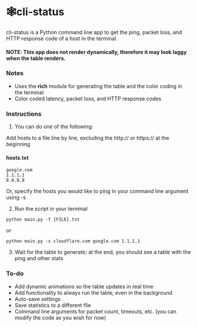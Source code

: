 
# 🕸️cli-status
cli-status is a Python command line app to get the ping, packet loss, and HTTP response code of a host in the terminal.

#### NOTE: This app does not render dynamically, therefore it may look laggy when the table renders.

### Notes
- Uses the **rich** module for generating the table and the color coding in the terminal
- Color coded latency, packet loss, and HTTP response codes

### Instructions

1) You can do one of the following:

Add hosts to a file line by line, excluding the http:// or https:// at the beginning
#### hosts.txt
```
google.com
1.1.1.1
8.8.8.8
```

Or, specify the hosts you would like to ping in your command line argument using -s

2) Run the script in your terminal
```
python main.py -f {FILE}.txt
```
or
```
python main.py -s cloudflare.com google.com 1.1.1.1
```

3) Wait for the table to generate; at the end, you should see a table with the ping and other stats

### To-do
- Add dynamic animations so the table updates in real time
- Add functionality to always run the table, even in the background
- Auto-save settings
- Save statistics to a different file
- Command line arguments for packet count, timeouts, etc. (you can modify the code as you wish for now)
